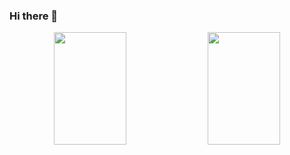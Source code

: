 ### Hi there 👋

<!--
**SbloodyS/SbloodyS** is a ✨ _special_ ✨ repository because its `README.md` (this file) appears on your GitHub profile.

Here are some ideas to get you started:

- 🔭 I’m currently working on ...
- 🌱 I’m currently learning ...
- 👯 I’m looking to collaborate on ...
- 🤔 I’m looking for help with ...
- 💬 Ask me about ...
- 📫 How to reach me: ...
- 😄 Pronouns: ...
- ⚡ Fun fact: ...
-->

<div align="center">
  <img height="180em" width="48%" src="https://github-readme-stats.vercel.app/api?username=SbloodyS&count_private=true&show_icons=true&theme=cobalt"/>
  <img height="180em" width="48%" src="https://github-readme-stats.vercel.app/api/top-langs/?username=SbloodyS&layout=compact&langs_count=8&theme=vue"/>
</p>
